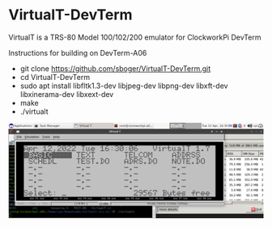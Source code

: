 # VirtualT-DevTerm
VirtualT is a TRS-80 Model 100/102/200 emulator for ClockworkPi DevTerm

Instructions for building on DevTerm-A06

* git clone https://github.com/sboger/VirtualT-DevTerm.git
* cd VirtualT-DevTerm 
* sudo apt install libfltk1.3-dev libjpeg-dev libpng-dev libxft-dev libxinerama-dev libxext-dev
* make
* ./virtualt

![Screenshot](/doc/Screenshot_2022-04-12_16-30-12.png)
